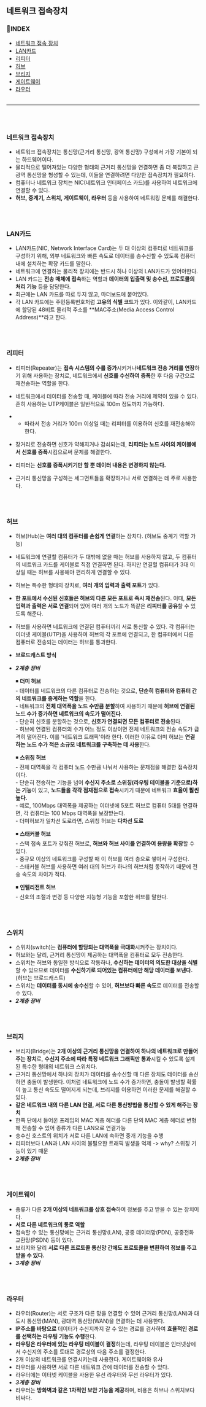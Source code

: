 <h2>네트워크 접속장치</h2>

<h3>📌INDEX</h3>

- [네트워크 접속 장치](#네트워크-접속장치)
- [LAN카드](#lan카드)
- [리피터](#리피터)
- [허브](#허브)
- [브리지](#브리지)
- [게이트웨이](#게이트웨이)
- [라우터](#라우터)
<br><br>

***
<br><br>


<h3>네트워크 접속장치</h3>

- 네트워크 접속장치는 통신망(근거리 통신망, 광역 통신망) 구성에서 가장 기본이 되는 하드웨어이다.
- 물리적으로 떨어져있는 다양한 형태의 근거리 통신망을 연결하면 좀 더 복잡하고 큰 광역 통신망을 형성할 수 있는데, 이들을 연결하려면 다양한 접속장치가 필요하다.
- 컴퓨터나 네트워크 장치는 NIC(네트워크 인터페이스 카드)를 사용하여 네트워크에 연결할 수 있다.
- **허브, 중계기, 스위치, 게이트웨이, 라우터** 등을 사용하여 네트워킹 문제를 해결한다.


<br><br>


<h3>LAN카드</h3>

- LAN카드(NIC, Network Interface Card)는 두 대 이상의 컴퓨터로 네트워크를 구성하기 위해, 외부 네트워크와 빠른 속도로 데이터를 송수신할 수 있도록 컴퓨터 내에 설치하는 확장 카드를 말한다.
- 네트워크에 연결하는 물리적 장치에는 반드시 하나 이상의 LAN카드가 있어야한다. 
- LAN 카드는 **전송 매체에 접속**하는 역할과 **데이터의 입출력 및 송수신, 프로토콜의 처리 기능** 등을 담당한다.
- 최근에는 LAN 카드를 따로 두지 않고, 마더보드에 붙어있다.
- 각 LAN 카드에는 주민등록번호처럼 **고유의 식별 코드**가 있다. 이와같이, LAN카드에 할당된 48비트 물리적 주소를 **MAC주소(Media Access Control Address)**라고 한다.

<br><br>

<h3>리피터</h3>

- 리피터(Repeater)는 **접속 시스템의 수를 증가**시키거나**네트워크 전송 거리를 연장**하기 위해 사용하는 장치로, 네트워크에서 **신호를 수신하여 증폭**한 후 다음 구간으로 재전송하는 역할을 한다.

- 네트워크에서 데이터를 전송할 때, 케이블에 따라 전송 거리에 제약이 있을 수 있다. 흔히 사용하는 UTP케이블은 일반적으로 100m 정도까지 가능하다.

- - 따라서 전송 거리가 100m 이상일 때는 리피터를 이용하여 신호를 재전송해야한다. 

- 장거리로 전송하면 신호가 약해지거나 감쇠되는데, **리피터는 노드 사이의 케이블에서 신호를 증폭**시킴으로써 문제를 해결한다. 

- 리피터는 **신호를 증폭시키기만 할 뿐 데이터 내용은 변경하지 않는다.**

- 근거리 통신망을 구성하는 세그먼트들을 확장하거나 서로 연결하는 데 주로 사용한다. 


  <br><br>


<h3>허브</h3>

- 허브(Hub)는 **여러 대의 컴퓨터를 손쉽게 연결**하는 장치다. (허브도 중계기 역할 가능)
- 네트워크에 연결할 컴퓨터가 두 대밖에 없을 때는 허브를 사용하지 않고, 두 컴퓨터의 네트워크 카드를 케이블로 직접 연결하면 된다. 하지만 연결헐 컴퓨터가 3대 이상일 때는 허브를 사용해야 편리하게 연결할 수 있다.
- 허브는 특수한 형태의 장치로, **여러 개의 입력과 출력 포트**가 있다.
- **한 포트에서 수신된 신호들은 허브의 다른 모든 포트로 즉시 재전송**된다. 이때, **모든 입력과 출력은 서로 연결**되어 있어 여러 개의 노드가 똑같은 **리피터를 공유**할 수 있도록 해준다. 

- 허브를 사용하면 네트워크에 연결된 컴퓨터끼리 서로 통신할 수 있다. 각 컴퓨터는 이더넷 케이블(UTP)을 사용하여 허브의 각 포트에 연결되고, 한 컴퓨터에서 다른 컴퓨터로 전송되는 데이터는 허브를 통과한다. 
- **브로드캐스트 방식**
- ***2계층 장비***



   ◾ **더미 허브**<br>
      - 데이터를 네트워크의 다른 컴퓨터로 전송하는 것으로, **단순히 컴퓨터와 컴퓨터 간의 네트워크를 중계하는 역할**을 한다.<br>
      - 네트워크의 **전체 대역폭을 노드 수만큼 분할**하여 사용하기 때문에 **허브에 연결된 노드 수가 증가하면 네트워크의 속도가 떨어진다.**<br>
      - 단순히 신호를 분할하는 것으로, **신호가 연결되면 모든 컴퓨터로 전송**된다.<br>
      - 허브에 연결된 컴퓨터의 수가 어느 정도 이상이면 전체 네트워크의 전송 속도가 급격히 떨어진다. 이를 '네트워크 트래픽'이라 한다. 이러한 이유로 더미 허브는 **연결하는 노드 수가 적은 소규모 네트워크를 구축하는 데 사용**한다.

   ◾ **스위칭 허브**<br>
      - 전체 대역폭을 각 컴퓨터 노드 수만큼 나눠서 사용하는 문제점을 해결한 접속장치이다.<br>
      - 단순히 전송하는 기능을 넘어 **수신지 주소로 스위칭(라우팅 테이블을 기준으로)하는 기능**이 있고, **노드들을 각각 점재점으로 접속**시키기 때문에 네트워크 **효율이 훨씬 높다.**<br>
      - 예로, 100Mbps 대역폭을 제공하는 이더넷에 5포트 허브로 컴퓨터 5대를 연결하면, 각 컴퓨터는 100 Mbps 대역폭을 보장받는다.<br>
      - 더미허브가 일차선 도로라면, 스위칭 허브는 **다차선 도로**

   ◾ **스태커블 허브**<br>
      - 스택 접속 포트가 갖춰진 허브로, **허브와 허브 사이를 연결하여 용량을 확장**할 수 있다.<br>
      - 중규모 이상의 네트워크를 구성할 때 이 허브를 여러 층으로 쌓아서 구성한다.<br>
      - 스태커블 허브를 사용하면 여러 대의 허브가 하나의 허브처럼 동작하기 때문에 전송 속도의 차이가 적다.

   ◾ **인텔리전트 허브**<br>
      - 신호의 조절과 변경 등 다양한 지능형 기능을 포함한 허브를 말한다.<br>


<br><br>
<h3>스위치</h3>

- 스위치(switch)는 **컴퓨터에 할당되는 대역폭을 극대화**시켜주는 장치이다.
- 허브와는 달리, 근거리 통신망이 제공하는 대역폭을 컴퓨터로 모두 전송한다.
- 스위치는 허브와 동일한 방식으로 작동하나, **수신하는 데이터의 의도한 대상을 식별**할 수 있으므로 데이터를 **수신하기로 되어있는 컴퓨터에만 해당 데이터를 보낸다.** (허브는 브로드캐스트)
- 스위치는 **데이터를 동시에 송수신**할 수 있어, **허브보다 빠른 속도**로 데이터를 전송할 수 있다.
- ***2계층 장비***

<br><br>

<h3>브리지</h3>

- 브리지(Bridge)는 **2개 이상의 근거리 통신망을 연결하여 하나의 네트워크로 만들어주는 장치**로, **수신지 주소에 따라 특정 네트워크 그래픽만 통과**시킬 수 있도록 설계된 특수한 형태의 네트워크 스위치다.
- 근거리 통신망에서 하나의 장치가 데이터를 송수신할 때 다른 장치도 데이터를 송신하면 충돌이 발생한다. 이처럼 네트워크에 노드 수가 증가하면, 충돌이 발생할 확률이 높고 통신 속도도 떨어지게 되는데, 브리지를 이용하면 이러한 문제를 해결할 수 있다. 
- **같은 네트워크 내의 다른 LAN 연결, 서로 다른 통신방법을 통신할 수 있게 해주는 장치**
- 한쪽 단에서 들어온 프레임의 MAC 계층 헤더를 다른 단의 MAC 계층 헤더로 변형해 전송할 수 있어 종류가 다른 LAN으로 연결가능
- 송수신 호스트의 위치가 서로 다른 LAN에 속하면 중개 기능을 수행
- 리피터보다 LAN과 LAN 사이의 불필요한 트래픽 발생을 억제 -> why? 스위칭 기능이 있기 때문
- ***2계층 장비***

<br><br>

<h3>게이트웨이</h3>

- 종류가 다른 **2개 이상의 네트워크를 상호 접속**하여 정보를 주고 받을 수 있는 장치이다.
- **서로 다른 네트워크의 통로 역할**
- 접속할 수 있는 통신망에는 근거리 통신망(LAN), 공중 데이터망(PDN), 공중전화 교환망(PSDN) 등이 있다.
- 브리지와 달리 **서로 다른 프로토콜 통신망 간에도 프로토콜을 변환하여 정보를 주고 받을 수 있다.**
- ***3계층 장비***

<br><br>

<h3>라우터</h3>

- 라우터(Router)는 서로 구조가 다른 망을 연결할 수 있어 근거리 통신망(LAN)과 대도시 통신망(MAN), 광대역 통신망(WAN)을 연결하는 데 사용한다.
- **IP주소를 바탕으로** 데이터가 수신지까지 갈 수 있는 경로를 검사하여 **효율적인 경로를 선택하는 라우팅 기능도 수행**한다.
- **라우팅은 라우터에 있는 라우팅 테이블이 결정**하는데, 라우팅 테이블은 인터넷상에서 수신지의 주소를 토대로 경로상의 다음 주소를 결정한다.
- 2개 이상의 네트워크를 연결시키는데 사용한다. 게이트웨이와 유사
- 라우터를 사용하면 서로 다른 네트워크 간에 데이터를 전송할 수 있다. 
- 라우터에는 이터넷 케이블을 사용한 유선 라우터와 무선 라우터가 있다.
- ***3계층 장비***
- 라우터는 **방화벽과 같은 1차적인 보안 기능을 제공**하며, 비용은 허브나 스위치보다 비싸다.
